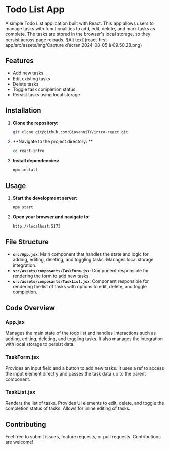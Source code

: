 # Todo List App

A simple Todo List application built with React. This app allows users to manage tasks with functionalities to add, edit, delete, and mark tasks as complete. The tasks are stored in the browser's local storage, so they persist across page reloads.
![Alt text](react-first-app/src/assets/img/Capture d’écran 2024-08-05 à 09.50.28.png)


## Features

- Add new tasks
- Edit existing tasks
- Delete tasks
- Toggle task completion status
- Persist tasks using local storage

## Installation

1. **Clone the repository:**

   ```bash
   git clone git@github.com:GiovanniTY/intro-react.git
   
2. **Navigate to the project directory: **
   ```bash
   cd react-intro

3. **Install dependencies:**
    ```bash
    npm install

## Usage

1. **Start the development server:**
   ```bash
   npm start
2. **Open your browser and navigate to:**
   ```bash
   http://localhost:5173


## File Structure

- **`src/App.jsx`**: Main component that handles the state and logic for adding, editing, deleting, and toggling tasks. Manages local storage integration.
- **`src/assets/composants/TaskForm.jsx`**: Component responsible for rendering the form to add new tasks.
- **`src/assets/composants/TaskList.jsx`**: Component responsible for rendering the list of tasks with options to edit, delete, and toggle completion.

## Code Overview

### App.jsx

Manages the main state of the todo list and handles interactions such as adding, editing, deleting, and toggling tasks. It also manages the integration with local storage to persist data.

### TaskForm.jsx

Provides an input field and a button to add new tasks. It uses a ref to access the input element directly and passes the task data up to the parent component.

### TaskList.jsx

Renders the list of tasks. Provides UI elements to edit, delete, and toggle the completion status of tasks. Allows for inline editing of tasks.

## Contributing

Feel free to submit issues, feature requests, or pull requests. Contributions are welcome!




